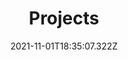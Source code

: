 ---
title: 'Projects'
slug: 'projects'
excerpt: 
date: '2021-11-01T18:35:07.322Z'
projects:
    - name: Shop.app
      href: https://shop.app
      icon: /static/images/shop.png
      description: Building new shopping assistant
      tags: react native, typescript, graphql
      year: 2021

    - name: Panciona
      href: https://panciona.com
      icon: /static/images/panciona.png
      description: Solo founder bootstrapping SaaS
      tags: react, firebase, nodejs
      year: 2021

    - name: HEGIAS CMS
      href: https://hegias.com
      icon: /static/images/hegias.png
      description: Teamlead and responsible for core frontend app architecture and development
      tags: react, typescript
      year: 2020

    - name: WolkAbout IoT Platform
      href: https://demo.wolkabout.com/#/auth/register
      icon: /static/images/wolkabout.png
      description: Built modular Angular application from ground up
      tags: angular, typescript, rxjs, monorepo
      year: 2020

    - name: WolkAbout Website
      href: https://wolkabout.com
      icon: /static/images/wolkabout.png
      description: Teamlead on the company website project
      tags: jamstack
      year: 2019

    - name: Internxt Drive Mobile
      href: https://internxt.com/products#mobile
      icon: /static/images/internxt.png
      description: Freelance project
      tags: react native
      year: 2019
    
    - name: Trello Boosted Boards
      href: https://chrome.google.com/webstore/detail/trello-boosted-boards/kdnfiaaebipjfmlajbklkkcgkddakdnf?hl=en
      icon: /static/images/trello.png
      description: Developed browser extension for Chrome and Mozilla Firefox
      tags: chrome extension
      year: 2017
---
